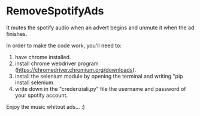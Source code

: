 # RemoveSpotifyAds
It mutes the spotify audio when an advert begins and unmute it when the ad finishes.


In order to make the code work, you'll need to:

  1. have chrome installed.
  2. install chrome webdriver program (https://chromedriver.chromium.org/downloads).
  3. install the selenium module by opening the terminal and writing "pip install selenium.
  4. write down in the "credenziali.py" file the username and password of your spotify account.
  
Enjoy the music whitout ads... :)
